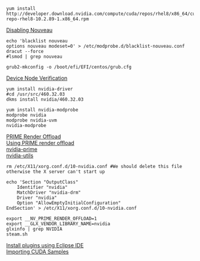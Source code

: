 
```
yum install http://developer.download.nvidia.com/compute/cuda/repos/rhel8/x86_64/cuda-repo-rhel8-10.2.89-1.x86_64.rpm 
```

[Disabling Nouveau](https://docs.nvidia.com/cuda/cuda-installation-guide-linux/index.html#runfile-nouveau)
```
echo 'blacklist nouveau
options nouveau modeset=0' > /etc/modprobe.d/blacklist-nouveau.conf  
dracut --force
#lsmod | grep nouveau

grub2-mkconfig -o /boot/efi/EFI/centos/grub.cfg
```  

[Device Node Verification](https://docs.nvidia.com/cuda/cuda-installation-guide-linux/index.html#runfile-verifications)  
```
yum install nvidia-driver
#cd /usr/src/460.32.03
dkms install nvidia/460.32.03

yum install nvidia-modprobe
modprobe nvidia
modprobe nvidia-uvm
nvidia-modprobe
```

[PRIME Render Offload](http://download.nvidia.com/XFree86/Linux-x86_64/460.32.03/README/primerenderoffload.html)  
[Using PRIME render offload](https://wiki.archlinux.org/index.php/NVIDIA_Optimus#Using_PRIME_render_offload)  
[nvidia-prime](https://github.com/archlinux/svntogit-packages/tree/packages/nvidia-prime/trunk)  
[nvidia-utils](https://github.com/archlinux/svntogit-packages/tree/packages/nvidia-utils/trunk)  
```
rm /etc/X11/xorg.conf.d/10-nvidia.conf #We should delete this file otherwise the X server can't start up

echo 'Section "OutputClass"
    Identifier "nvidia"
    MatchDriver "nvidia-drm"
    Driver "nvidia"
    Option "AllowEmptyInitialConfiguration"
EndSection' > /etc/X11/xorg.conf.d/10-nvidia.conf  

export __NV_PRIME_RENDER_OFFLOAD=1
export __GLX_VENDOR_LIBRARY_NAME=nvidia
glxinfo | grep NVIDIA
steam.sh
```

[Install plugins using Eclipse IDE](https://docs.nvidia.com/cuda/nsightee-plugins-install-guide/index.html#install-steps)  
[Importing CUDA Samples](https://docs.nvidia.com/cuda/nsight-eclipse-plugins-guide/index.html#import-sample)

